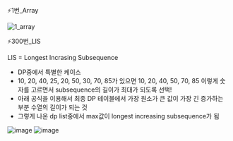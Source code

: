⚡1번_Array

![1_array](https://user-images.githubusercontent.com/74306759/210808120-a35b667a-f3df-4536-aa9a-a2b7d20a71be.PNG)


⚡300번_LIS

LIS = Longest Incrasing Subsequence
- DP중에서 특별한 케이스
- 10, 20, 40, 25, 20, 50, 30, 70, 85가 있으면 10, 20, 40, 50, 70, 85 이렇게 숫자를 고르면서 subsequence의 길이가 최대가 되도록 선택!
- 아래 공식을 이용해서 최종 DP 테이블에서 가장 원소가 큰 값이 가장 긴 증가하는 부분 수열의 길이가 되는 것
- 그렇게 나온 dp list중에서 max값이 longest increasing subsequence가 됨

![image](https://user-images.githubusercontent.com/74306759/210807957-2bba2505-0b2e-4397-9623-e53d34120398.png)
![image](https://user-images.githubusercontent.com/74306759/210809972-c7ba21c1-fbec-478a-90a5-d52138a900d2.png)
